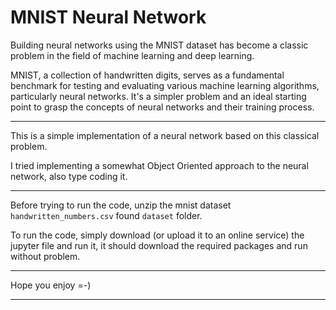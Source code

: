 # MNIST Neural Network

Building neural networks using the MNIST dataset has become a classic problem in the field of machine learning and deep learning.

MNIST, a collection of handwritten digits, serves as a fundamental benchmark for testing and evaluating various machine learning algorithms, particularly neural networks. It's a simpler problem and an ideal starting point to grasp the concepts of neural networks and their training process.

---

This is a simple implementation of a neural network based on this classical problem.

I tried implementing a somewhat Object Oriented approach to the neural network, also type coding it.

---

Before trying to run the code, unzip the mnist dataset `handwritten_numbers.csv` found `dataset` folder.

To run the code, simply download (or upload it to an online service) the jupyter file and run it, it should download the required packages and run without problem.

---

Hope you enjoy =-)

---
